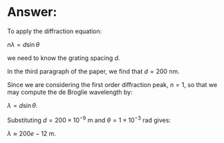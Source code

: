 # Answer:

To apply the diffraction equation:

$n \lambda = d \sin \theta$

we need to know the grating spacing $d$.

In the third paragraph of the paper, we find that $d=200$ nm.

Since we are considering the first order diffraction peak, $n=1$, so that we may compute the de Broglie wavelength by:

$\lambda = d \sin \theta$.

Substituting $d=200 \times 10^{-9}$ m and $\theta = 1 \times 10^{-3}$ rad gives:

$\lambda \approx 200e-12$ m.
